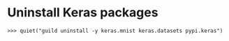 # Uninstall Keras packages

    >>> quiet("guild uninstall -y keras.mnist keras.datasets pypi.keras")
